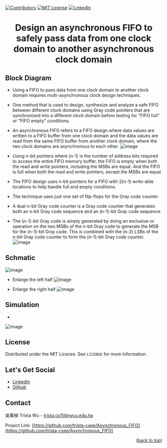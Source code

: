 <a name="readme-top"></a>
<!-- PROJECT SHIELDS -->
[![Contributors][contributors-shield]]()
[![MIT License][license-shield]][license-url]
[![LinkedIn][linkedin-shield]][linkedin-url]

<!-- PROJECT Name --> 
<h1 align="center">Design an asynchronous FIFO to safely pass data from one clock domain to another asynchronous clock domain</h1>

<!-- Block Diagram -->
## Block Diagram
* Using a FIFO to pass data from one clock domain to another clock domain requires multi-asynchronous clock design techniques.
* One method that is used to design, synthesize and analyze a safe FIFO between different clock domains using Gray code pointers that are synchronized into a different clock domain before testing for "FIFO full" or "FIFO empty" conditions.
* An asynchronous FIFO refers to a FIFO design where data values are written to a FIFO buffer from one clock domain and the data values are read from the same FIFO buffer from another clock domain, where the two clock domains are asynchronous to each other.
![image]()

* Using n-bit pointers where (n-1) is the number of address bits required to access the entire FIFO memory buffer, the FIFO is empty when both the read and write pointers, including the MSBs are equal. And the FIFO is full when both the read and write pointers, except the MSBs are equal.
* The FIFO design uses n-bit pointers for a FIFO with 2(n-1) write-able locations to help handle full and empty conditions.
* The technique  uses just one set of flip-flops for the Gray code counter.
* A dual n-bit Gray code counter is a Gray code counter that generates both an n-bit Gray code sequence and an (n-1)-bit Gray code sequence.
* The (n-1)-bit Gray code is simply generated by doing an exclusive-or operation on the two MSBs of the n-bit Gray code to generate the MSB for the (n-1)-bit Gray code. This is combined with the (n-2) LSBs of the n-bit Gray code counter to form the (n-1)-bit Gray code counter.
![image]()

<!-- Schmatic -->
## Schmatic
![image]()

* Enlarge the left half
![image]()

* Enlarge the right half
![image]()

<!-- Simulation -->
## Simulation
*  
![image]()

<!-- LICENSE -->
## License
Distributed under the MIT License. See `LICENSE` for more information.

<!-- LET'S GET SOCIAL -->
## Let's Get Social
* [LinkedIn](https://www.linkedin.com/in/hua-chen-wu-363252241/)
* [Github](https://github.com/trista-csee)

<!-- CONTACT -->
## Contact
吳華楨 Trista Wu - trista.cs11@nycu.edu.tw

Project Link: [https://github.com/trista-csee/Asynchronous_FIFO](https://github.com/trista-csee/Asynchronous_FIFO)

<p align="right">(<a href="#readme-top">back to top</a>)</p>

<!-- MARKDOWN LINKS & IMAGES -->
[contributors-shield]: https://img.shields.io/badge/contributors-1-orange.svg?style=flat-square
[license-shield]: https://img.shields.io/badge/license-MIT-blue.svg?style=flat-square
[license-url]: https://choosealicense.com/licenses/mit
[linkedin-shield]: https://img.shields.io/badge/-LinkedIn-black.svg?style=flat-square&logo=linkedin&colorB=555
[linkedin-url]: https://www.linkedin.com/in/hua-chen-wu-363252241/
[product-screenshot]: ./images/projects/portfolio.jpg
